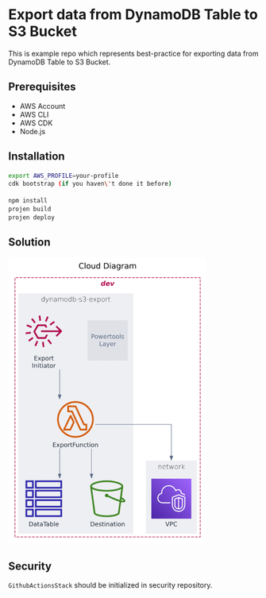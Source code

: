# Export data from DynamoDB Table to S3 Bucket
This is example repo which represents best-practice for exporting data from DynamoDB Table to S3 Bucket.

## Prerequisites
- AWS Account
- AWS CLI
- AWS CDK
- Node.js

## Installation
```bash
export AWS_PROFILE=your-profile
cdk bootstrap (if you haven\'t done it before)

npm install
projen build
projen deploy
```

## Solution
<img src="docs/diagram/diagram.png" width="400">

## Security
`GithubActionsStack` should be initialized in security repository.
